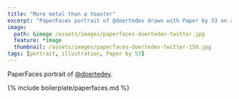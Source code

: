 ```yaml
---
title: "More metal than a toaster"
excerpt: "PaperFaces portrait of @doertedev drawn with Paper by 53 on an iPad."
image: 
  path: &image /assets/images/paperfaces-doertedev-twitter.jpg 
  feature: *image
  thumbnail: /assets/images/paperfaces-doertedev-twitter-150.jpg
tags: [portrait, illustration, Paper by 53]
---
```


PaperFaces portrait of [@doertedev](https://twitter.com/doertedev).

{% include boilerplate/paperfaces.md %}
